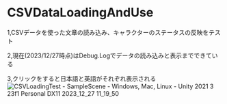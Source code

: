# CSVDataLoadingAndUse
1,CSVデータを使った文章の読み込み、キャラクターのステータスの反映をテスト

2,現在(2023/12/27時点)はDebug.Logでデータの読み込みと表示までできている

3,クリックをすると日本語と英語がそれぞれ表示される
![CSVLoadingTest - SampleScene - Windows, Mac, Linux - Unity 2021 3 23f1 Personal _DX11_ 2023_12_27 11_19_50](https://github.com/Iketerumanato/CSVDataLoadingAndUse/assets/74332407/30cce7da-16d3-4a4b-ae8b-c6ac1b7d1f5c)
